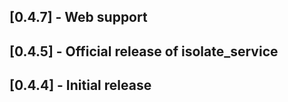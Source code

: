 ## [0.4.7] - Web support
## [0.4.5] - Official release of isolate_service
## [0.4.4] - Initial release

